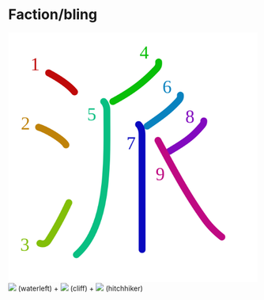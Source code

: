 # Faction/bling
![6d3e](../kanji-colorize/6d3e.svg)
![](http://www.kanjidamage.com/assets/radsmall/water-4770d222295684a6fc1b8e8cec486da119e1bcc2eac91d06622b4671e0098359.jpg) (waterleft) + ![](http://www.kanjidamage.com/assets/radsmall/cliff-033238b92aaa33526a3a50e8bed76b9510ef3410ce06897784bf7d2f0a51958d.jpg) (cliff) + ![](http://www.kanjidamage.com/assets/radsmall/faction-aff1edaacb1c1a1cd83595b0573030068faaa8a04965ab437afeec392600da4a.jpg) (hitchhiker)